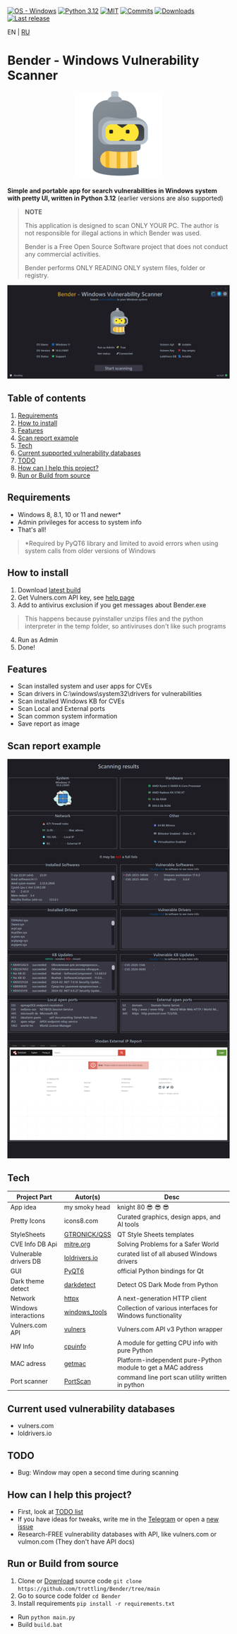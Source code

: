 [![OS - Windows](https://img.shields.io/badge/OS-Windows-blue?logo=windows&logoColor=white)](https://www.microsoft.com/")
[![Python 3.12](https://img.shields.io/badge/python-3.12-blue.svg)](https://www.python.org/downloads/)
[![MIT](https://img.shields.io/github/license/trottling/Bender)](https://github.com/trottling/Bender?tab=MIT-1-ov-file#)
[![Commits](https://img.shields.io/github/commit-activity/m/trottling/Bender)](https://github.com/trottling/Bender/commits/main/)
[![Downloads](https://img.shields.io/github/downloads/trottling/Bender/total)](https://github.com/trottling/Bender/releases/latest)
[![Last release](https://img.shields.io/github/v/release/trottling/Bender)](https://github.com/trottling/Bender/releases/latest)

EN | [RU](https://github.com/trottling/Bender/blob/main/.docs/RU/README.md)

# Bender - Windows Vulnerability Scanner

<div align="center">
  <img alt="page" src="https://raw.githubusercontent.com/trottling/Bender/main/media/bender.png" width="200"/>
</div>

**Simple and portable app for search vulnerabilities in Windows system with pretty UI, written in Python 3.12** (earlier versions are also supported)
> **NOTE**
>  
> This application is designed to scan ONLY YOUR PC. The author is not responsible for illegal actions in which Bender was used.
> 
> Bender is a Free Open Source Software project that does not conduct any commercial activities.
>
> Bender performs ONLY READING ONLY system files, folder or registry.

![START](https://raw.githubusercontent.com/trottling/Bender/main/media/start.png)

## Table of contents
1. [Requirements](#requirements)
2. [How to install](#how-to-install)
3. [Features](#features)
4. [Scan report example](#scan-report-example)
5. [Tech](#tech)
6. [Current supported vulnerability databases](#current-used-vulnerability-databases)
7. [TODO](#todo)
8. [How can I help this project?](#how-can-i-help-this-project)
9. [Run or Build from source](#run-or-build-from-source)

## Requirements
- Windows 8, 8.1, 10 or 11 and newer*
- Admin privileges for access to system info
- That's all!  
> *Required by PyQT6 library and limited to avoid errors when using system calls from older versions of Windows

## How to install
1. Download [latest build](https://github.com/trottling/Bender/releases/latest)
2. Get Vulners.com API key, see [help page](https://github.com/trottling/Bender/blob/main/VULNERS-API-KEY-HELP.md)
3. Add to antivirus exclusion if you get messages about Bender.exe
  > This happens because pyinstaller unzips files and the python interpreter in the temp folder, so antiviruses don't like such programs
4. Run as Admin
5. Done!


## Features

- Scan installed system and user apps for CVEs
- Scan drivers in C:\windows\system32\drivers for vulnerabilities
- Scan installed Windows KB for CVEs
- Scan Local and External ports
- Scan common system information
- Save report as image

## Scan report example
![image](https://raw.githubusercontent.com/trottling/Bender/main/media/scan_result.png)

## Tech

| Project Part          | Autor(s)        | Desc                                                         |
|-----------------------|-----------------|--------------------------------------------------------------|
| App idea              | my smoky head   | knight 80 😎 😎 😎                                           |
| Pretty Icons          | icons8.com      | Curated graphics, design apps, and AI tools                  |
| StyleSheets           | [GTRONICK/QSS]  | QT Style Sheets templates                                    |
| CVE Info DB Api       | [mitre.org]     | Solving Problems for a Safer World                           |
| Vulnerable drivers DB | [loldrivers.io] | curated list of all abused Windows drivers                   |
| GUI                   | [PyQT6]         | official Python bindings for Qt                              |
| Dark theme detect     | [darkdetect]    | Detect OS Dark Mode from Python                              |
| Network               | [httpx]         | A next-generation HTTP client                                |
| Windows interactions  | [windows_tools] | Collection of various interfaces for Windows functionality   |
| Vulners.com API       | [vulners]       | Vulners.com API v3 Python wrapper                            |
| HW Info               | [cpuinfo]       | A module for getting CPU info with pure Python               |
| MAC adress            | [getmac]        | Platform-independent pure-Python module to get a MAC address |
| Port scanner          | [PortScan]      | command line port scan utility written in python             |

## Current used vulnerability databases
  
- vulners.com
- loldrivers.io

## TODO
- Bug: Window may open a second time during scanning

## How can I help this project?
- First, look at [TODO list](#todo)
- If you have ideas for tweaks, write me in the [Telegram](https://t.me/trottling) or open a [new issue](https://github.com/trottling/Bender/issues/new/choose)
- Research-FREE vulnerability databases with API, like vulners.com or vulmon.com (They don't have API docs)

## Run or Build from source
1. Clone or [Download](https://github.com/trottling/Bender/archive/refs/heads/main.zip) source code
`git clone https://github.com/trottling/Bender/tree/main`
2. Go to source code folder
`cd Bender`
3. Install requirements
`pip install -r requirements.txt`
- Run
`python main.py`
- Build
`build.bat`

[//]: # (These are reference links used in the body of this note and get stripped out when the markdown processor does its job. There is no need to format nicely because it shouldn't be seen. Thanks SO - http://stackoverflow.com/questions/4823468/store-comments-in-markdown-syntax)
    
   [PyQT6]: <https://doc.qt.io/qtforpython-6/>
   [windows_tools]: <https://github.com/netinvent/windows_tools>
   [httpx]: <https://www.python-httpx.org/>
   [vulners]: <https://pypi.org/project/vulners/>
   [darkdetect]: <https://github.com/albertosottile/darkdetect>
   [GTRONICK/QSS]: <github.com/GTRONICK/QSS>
   [mitre.org]: <mitre.org>
   [loldrivers.io]: <loldrivers.io>
   [cpuinfo]: <https://github.com/workhorsy/py-cpuinfo>
   [getmac]: <https://github.com/GhostofGoes/getmac>
   [PortScan]: <https://github.com/Aperocky/PortScan>
